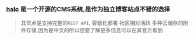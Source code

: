 ### [halo](https://halo.run/) 是一个开源的CMS系统,是作为独立博客站点不错的选择
> 其优点是支持完整的`REST API`,
> 容器化部署
> 社区相对活跃
> 多种云储存的附件存储,因为是中文的所以想要了解更多信息可以在其官方看到




